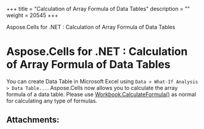+++
title = "Calculation of Array Formula of Data Tables" 
description = "" 
weight = 20545 
+++

Aspose.Cells for .NET : Calculation of Array Formula of Data Tables  

# Aspose.Cells for .NET : Calculation of Array Formula of Data Tables


You can create Data Table in Microsoft Excel using `Data > What-If Analysis > Data Table...`. Aspose.Cells now allows you to calculate the array formula of a data table. Please use [Workbook.CalculateFormula()](https://apireference.aspose.com/net/cells/aspose.cells/workbook/methods/calculateformula) as normal for calculating any type of formulas.




## Attachments:



